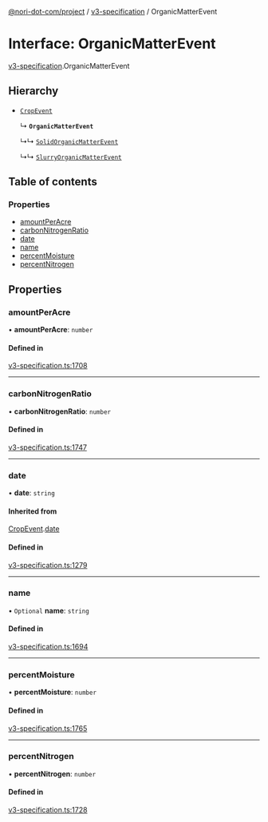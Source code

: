 [@nori-dot-com/project](../README.md) / [v3-specification](../modules/v3_specification.md) / OrganicMatterEvent

# Interface: OrganicMatterEvent

[v3-specification](../modules/v3_specification.md).OrganicMatterEvent

## Hierarchy

- [`CropEvent`](v3_specification.CropEvent.md)

  ↳ **`OrganicMatterEvent`**

  ↳↳ [`SolidOrganicMatterEvent`](v3_specification.SolidOrganicMatterEvent.md)

  ↳↳ [`SlurryOrganicMatterEvent`](v3_specification.SlurryOrganicMatterEvent.md)

## Table of contents

### Properties

- [amountPerAcre](v3_specification.OrganicMatterEvent.md#amountperacre)
- [carbonNitrogenRatio](v3_specification.OrganicMatterEvent.md#carbonnitrogenratio)
- [date](v3_specification.OrganicMatterEvent.md#date)
- [name](v3_specification.OrganicMatterEvent.md#name)
- [percentMoisture](v3_specification.OrganicMatterEvent.md#percentmoisture)
- [percentNitrogen](v3_specification.OrganicMatterEvent.md#percentnitrogen)

## Properties

### amountPerAcre

• **amountPerAcre**: `number`

#### Defined in

[v3-specification.ts:1708](https://github.com/nori-dot-eco/nori-dot-com/blob/e34c57a/packages/project/src/v3-specification.ts#L1708)

___

### carbonNitrogenRatio

• **carbonNitrogenRatio**: `number`

#### Defined in

[v3-specification.ts:1747](https://github.com/nori-dot-eco/nori-dot-com/blob/e34c57a/packages/project/src/v3-specification.ts#L1747)

___

### date

• **date**: `string`

#### Inherited from

[CropEvent](v3_specification.CropEvent.md).[date](v3_specification.CropEvent.md#date)

#### Defined in

[v3-specification.ts:1279](https://github.com/nori-dot-eco/nori-dot-com/blob/e34c57a/packages/project/src/v3-specification.ts#L1279)

___

### name

• `Optional` **name**: `string`

#### Defined in

[v3-specification.ts:1694](https://github.com/nori-dot-eco/nori-dot-com/blob/e34c57a/packages/project/src/v3-specification.ts#L1694)

___

### percentMoisture

• **percentMoisture**: `number`

#### Defined in

[v3-specification.ts:1765](https://github.com/nori-dot-eco/nori-dot-com/blob/e34c57a/packages/project/src/v3-specification.ts#L1765)

___

### percentNitrogen

• **percentNitrogen**: `number`

#### Defined in

[v3-specification.ts:1728](https://github.com/nori-dot-eco/nori-dot-com/blob/e34c57a/packages/project/src/v3-specification.ts#L1728)
